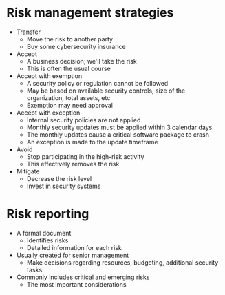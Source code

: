 # Risk management strategies
- Transfer
	- Move the risk to another party
	- Buy some cybersecurity insurance
- Accept
	- A business decision; we'll take the risk
	- This is often the usual course
- Accept with exemption
	- A security policy or regulation cannot be followed
	- May be based on available security controls, size of the organization, total assets, etc
	- Exemption may need approval
- Accept with exception
	- Internal security policies are not applied
	- Monthly security updates must be applied within 3 calendar days
	- The monthly updates cause a critical software package to crash
	- An exception is made to the update timeframe
- Avoid
	- Stop participating in the high-risk activity
	- This effectively removes the risk
- Mitigate
	- Decrease the risk level
	- Invest in security systems
# Risk reporting
- A formal document
	- Identifies risks
	- Detailed information for each risk
- Usually created for senior management
	- Make decisions regarding resources, budgeting, additional security tasks
- Commonly includes critical and emerging risks
	- The most important considerations
